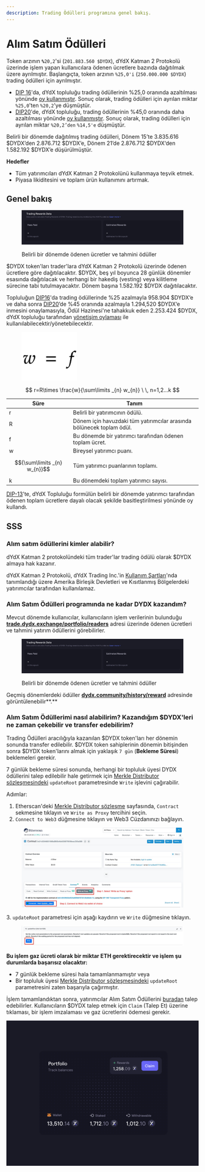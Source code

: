 ```yaml
---
description: Trading Ödülleri programına genel bakış.
---
```


# Alım Satım Ödülleri

Token arzının **`%`**`20,2`'si (`201.883.560 $DYDX`), dYdX Katman 2 Protokolü üzerinde işlem yapan kullanıcılara ödenen ücretlere bazında dağıtılmak üzere ayrılmıştır. Başlangıçta, token arzının `%25,0'i` (`250.000.000 $DYDX`) trading ödülleri için ayrılmıştır.

* [DIP 16](https://github.com/dydxfoundation/dip/blob/master/content/dips/DIP-16.md)'da, dYdX topluluğu trading ödüllerinin %25,0 oranında azaltılması yönünde [oy kullanmıştır](https://dydx.community/dashboard/proposal/8). Sonuç olarak, trading ödülleri için ayrılan miktar `%25,0`'ten `%20,2`'ye düşmüştür.
* [DIP20](https://dydx.community/dashboard/proposal/11)'de, dYdX topluluğu, trading ödüllerinin %45,0 oranında daha azaltılması yönünde [oy kullanmıştır](https://dydx.community/dashboard/proposal/11). Sonuç olarak, trading ödülleri için ayrılan miktar `%20,2’den` `%14,5'e` düşmüştür.

Belirli bir dönemde dağıtılmış trading ödülleri, Dönem 15’te 3.835.616 $DYDX’den 2.876.712 $DYDX’e, Dönem 21’de 2.876.712 $DYDX‘den 1.582.192 $DYDX’e düşürülmüştür.

**Hedefler**

* Tüm yatırımcıları dYdX Katman 2 Protokolünü kullanmaya teşvik etmek.
* Piyasa likiditesini ve toplam ürün kullanımını artırmak.

## **Genel bakış**

<figure><img src="../.gitbook/assets/1-fees-paid-estimated-rewards.png" alt=""><figcaption><p>Belirli bir dönemde ödenen ücretler ve tahmini ödüller</p></figcaption></figure>

$DYDX token'ları trader'lara dYdX Katman 2 Protokolü üzerinde ödenen ücretlere göre dağıtılacaktır. $DYDX, beş yıl boyunca 28 günlük dönemler esasında dağıtılacak ve herhangi bir hakediş (vesting) veya kilitleme sürecine tabi tutulmayacaktır. Dönem başına 1.582.192 $DYDX dağıtılacaktır.

Topluluğun [DIP16](https://dydx.community/dashboard/proposal/8)'da trading ödüllerinde %25 azalmayla 958.904 $DYDX‘e ve daha sonra [DIP20](https://dydx.community/dashboard/proposal/11)’de %45 oranında azalmayla 1.294,520 $DYDX‘e inmesini onaylamasıyla, Ödül Hazinesi'ne tahakkuk eden 2.253.424 $DYDX, dYdX topluluğu tarafından [yönetişim oylaması](https://docs.dydx.community/dydx-governance/voting-and-governance/governance-parameters) ile kullanılabilecektir/yönetebilecektir.

<figure><img src="../.gitbook/assets/1-trading-rewards-formula-new.png" alt=""><figcaption></figcaption></figure>

$$ r=R\times \frac{w}{\sum\limits _{n} w_{n}} \ \, n=1,2...k $$

| Süre | Tanım |
| ---------------------------- | ----------------------------------------------------------------------- |
| r | Belirli bir yatırımcının ödülü. |
| R | Dönem için havuzdaki tüm yatırımcılar arasında bölünecek toplam ödül. |
| f | Bu dönemde bir yatırımcı tarafından ödenen toplam ücret. |
| w | Bireysel yatırımcı puanı. |
| $${\sum\limits _{n} w_{n}}$$ | Tüm yatırımcı puanlarının toplamı. |
| k | Bu dönemdeki toplam yatırımcı sayısı. |

[DIP-13](https://github.com/dydxfoundation/dip/blob/master/content/dips/DIP-13.md)'te, dYdX Topluluğu formülün belirli bir dönemde yatırımcı tarafından ödenen toplam ücretlere dayalı olacak şekilde basitleştirilmesi yönünde oy kullandı.

## SSS

### Alım satım ödüllerini kimler alabilir?

dYdX Katman 2 protokolündeki tüm trader'lar trading ödülü olarak $DYDX almaya hak kazanır.

dYdX Katman 2 Protokolü, dYdX Trading Inc.'in [Kullanım Şartları](https://dydx.exchange/terms)'nda tanımlandığı üzere Amerika Birleşik Devletleri ve Kısıtlanmış Bölgelerdeki yatırımcılar tarafından kullanılamaz.

### Alım Satım Ödülleri programında ne kadar DYDX kazandım?

Mevcut dönemde kullanıcılar, kullanıcıların işlem verilerinin bulunduğu [**trade.dydx.exchange/portfolio/readers**](https://trade.dydx.exchange/portfolio/rewards) adresi üzerinde ödenen ücretleri ve tahmini yatırım ödüllerini görebilirler.

<figure><img src="../.gitbook/assets/1-fees-paid-estimated-rewards.png" alt=""><figcaption><p>Belirli bir dönemde ödenen ücretler ve tahmini ödüller</p></figcaption></figure>

Geçmiş dönemlerdeki ödüller [**dydx.community/history/reward**](https://dydx.community/history/rewards) adresinde görüntülenebilir**.**

### Alım Satım Ödüllerimi nasıl alabilirim? Kazandığım $DYDX'leri ne zaman çekebilir ve transfer edebilirim?

Trading Ödülleri aracılığıyla kazanılan $DYDX token'ları her dönemin sonunda transfer edilebilir. $DYDX token sahiplerinin dönemin bitişinden sonra $DYDX token'larını almak için yaklaşık `7 gün` (**Bekleme Süresi**) beklemeleri gerekir.

7 günlük bekleme süresi sonunda, herhangi bir topluluk üyesi DYDX ödüllerini talep edilebilir hale getirmek için [Merkle Distributor sözleşmesindeki](https://etherscan.io/address/0x01d3348601968ab85b4bb028979006eac235a588#writeProxyContract) `updateRoot` parametresinde `Write` işlevini çağırabilir.

Adımlar:

1. Etherscan'deki [Merkle Distributor sözleşme](https://etherscan.io/address/0x01d3348601968ab85b4bb028979006eac235a588#writeProxyContract) sayfasında, `Contract` sekmesine tıklayın ve `Write as Proxy` tercihini seçin.
2. `Connect to Web3` düğmesine tıklayın ve Web3 Cüzdanınızı bağlayın.

<figure><img src="../.gitbook/assets/merkle-distributor-contract.jpeg" alt=""><figcaption></figcaption></figure>

3\. `updateRoot` parametresi için aşağı kaydırın ve `Write` düğmesine tıklayın.

<figure><img src="../.gitbook/assets/updateRoot-claiming.jpeg" alt=""><figcaption></figcaption></figure>

**Bu işlem gaz ücreti olarak bir miktar ETH gerektirecektir ve işlem şu durumlarda başarısız olacaktır:**

* 7 günlük bekleme süresi hala tamamlanmamıştır veya
* Bir topluluk üyesi [Merkle Distributor sözleşmesindeki](https://etherscan.io/address/0x01d3348601968ab85b4bb028979006eac235a588#writeProxyContract) `updateRoot` parametresini zaten başarıyla çağırmıştır.

İşlem tamamlandıktan sonra, yatırımcılar Alım Satım Ödüllerini [buradan](https://dydx.community/dashboard) talep edebilirler. Kullanıcıların $DYDX talep etmek için `Claim` (Talep Et) üzerine tıklaması, bir işlem imzalaması ve gaz ücretlerini ödemesi gerekir.

![Ödüller için portföye genel bakış](../.gitbook/assets/1-portfolio-overview-rewards.png)
